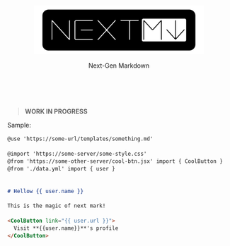 <div align="center">
  
<img src="nextmark-framed.svg" width="384px"/>

<br/>

Next-Gen Markdown
  
</div>

<br/><br/>

# 

> **WORK IN PROGRESS**

Sample:

```md
@use 'https://some-url/templates/something.md'

@import 'https://some-server/some-style.css'
@from 'https://some-other-server/cool-btn.jsx' import { CoolButton }
@from './data.yml' import { user }


# Hellow {{ user.name }}

This is the magic of next mark!

<CoolButton link="{{ user.url }}">
  Visit **{{user.name}}**'s profile
</CoolButton>
```
